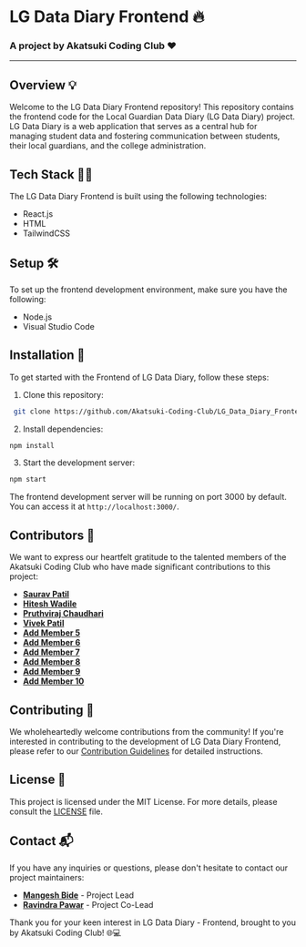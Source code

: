 # LG Data Diary Frontend 🔥

### A project by Akatsuki Coding Club ❤️

---

## Overview 💡

Welcome to the LG Data Diary Frontend repository! This repository contains the frontend code for the Local Guardian Data Diary (LG Data Diary) project. LG Data Diary is a web application that serves as a central hub for managing student data and fostering communication between students, their local guardians, and the college administration.

## Tech Stack 👩‍💻

The LG Data Diary Frontend is built using the following technologies:

- React.js
- HTML
- TailwindCSS

## Setup 🛠️

To set up the frontend development environment, make sure you have the following:

- Node.js
- Visual Studio Code

## Installation 🚀

To get started with the Frontend of LG Data Diary, follow these steps:

1. Clone this repository:
```bash
 git clone https://github.com/Akatsuki-Coding-Club/LG_Data_Diary_Frontend.git
```
2. Install dependencies:
```bash
npm install
```
3. Start the development server:
```bash
npm start
```

The frontend development server will be running on port 3000 by default. You can access it at `http://localhost:3000/`.

## Contributors 🌟

We want to express our heartfelt gratitude to the talented members of the Akatsuki Coding Club who have made significant contributions to this project:

- **[Saurav Patil](https://github.com/username)**
- **[Hitesh Wadile](https://github.com/hitesh-wadile)**
- **[Pruthviraj Chaudhari](https://github.com/pruthviraj-chaudhari)**
- **[Vivek Patil](https://github.com/vivekPatil45)**
- **[Add Member 5](https://github.com/username)**
- **[Add Member 6](https://github.com/username)**
- **[Add Member 7](https://github.com/username)**
- **[Add Member 8](https://github.com/username)**
- **[Add Member 9](https://github.com/username)**
- **[Add Member 10](https://github.com/username)**

## Contributing 🤝

We wholeheartedly welcome contributions from the community! If you're interested in contributing to the development of LG Data Diary Frontend, please refer to our [Contribution Guidelines](CONTRIBUTING.md) for detailed instructions.

## License 📜

This project is licensed under the MIT License. For more details, please consult the [LICENSE](LICENSE) file.

## Contact 📬

If you have any inquiries or questions, please don't hesitate to contact our project maintainers:

- **[Mangesh Bide](https://github.com/username)** - Project Lead
- **[Ravindra Pawar](https://github.com/username)** - Project Co-Lead

Thank you for your keen interest in LG Data Diary - Frontend, brought to you by Akatsuki Coding Club! 🌐💻
